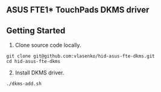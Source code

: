 ## ASUS FTE1* TouchPads DKMS driver

## Getting Started

1. Clone source code locally.

  ```
  git clone git@github.com:vlasenko/hid-asus-fte-dkms.git
  cd hid-asus-fte-dkms
  ```

2. Install DKMS driver.

  ```
  ./dkms-add.sh
  ```
